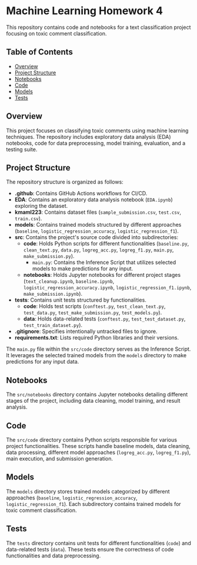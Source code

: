 # Machine Learning Homework 4

This repository contains code and notebooks for a text classification project focusing on toxic comment classification.

## Table of Contents

- [Overview](#overview)
- [Project Structure](#project-structure)
- [Notebooks](#notebooks)
- [Code](#code)
- [Models](#models)
- [Tests](#tests)

## Overview

This project focuses on classifying toxic comments using machine learning techniques. The repository includes exploratory data analysis (EDA) notebooks, code for data preprocessing, model training, evaluation, and a testing suite.

## Project Structure

The repository structure is organized as follows:

- **.github**: Contains GitHub Actions workflows for CI/CD.
- **EDA**: Contains an exploratory data analysis notebook (`EDA.ipynb`) exploring the dataset.
- **kmaml223**: Contains dataset files (`sample_submission.csv`, `test.csv`, `train.csv`).
- **models**: Contains trained models structured by different approaches (`baseline`, `logistic_regression_accuracy`, `logistic_regression_f1`).
- **src**: Contains the project's source code divided into subdirectories:
  - **code**: Holds Python scripts for different functionalities (`baseline.py`, `clean_text.py`, `data.py`, `logreg_acc.py`, `logreg_f1.py`, `main.py`, `make_submission.py`).
    - `main.py`: Contains the Inference Script that utilizes selected models to make predictions for any input.
  - **notebooks**: Holds Jupyter notebooks for different project stages (`text_cleanup.ipynb`, `baseline.ipynb`, `logistic_regression_accuracy.ipynb`, `logistic_regression_f1.ipynb`, `make_submission.ipynb`).
- **tests**: Contains unit tests structured by functionalities.
  - **code**: Holds test scripts (`conftest.py`, `test_clean_text.py`, `test_data.py`, `test_make_submission.py`, `test_models.py`).
  - **data**: Holds data-related tests (`conftest.py`, `test_test_dataset.py`, `test_train_dataset.py`).
- **.gitignore**: Specifies intentionally untracked files to ignore.
- **requirements.txt**: Lists required Python libraries and their versions.

The `main.py` file within the `src/code` directory serves as the Inference Script. It leverages the selected trained models from the `models` directory to make predictions for any input data.


## Notebooks

The `src/notebooks` directory contains Jupyter notebooks detailing different stages of the project, including data cleaning, model training, and result analysis.

## Code

The `src/code` directory contains Python scripts responsible for various project functionalities. These scripts handle baseline models, data cleaning, data processing, different model approaches (`logreg_acc.py`, `logreg_f1.py`), main execution, and submission generation.

## Models

The `models` directory stores trained models categorized by different approaches (`baseline`, `logistic_regression_accuracy`, `logistic_regression_f1`). Each subdirectory contains trained models for toxic comment classification.

## Tests

The `tests` directory contains unit tests for different functionalities (`code`) and data-related tests (`data`). These tests ensure the correctness of code functionalities and data preprocessing.
